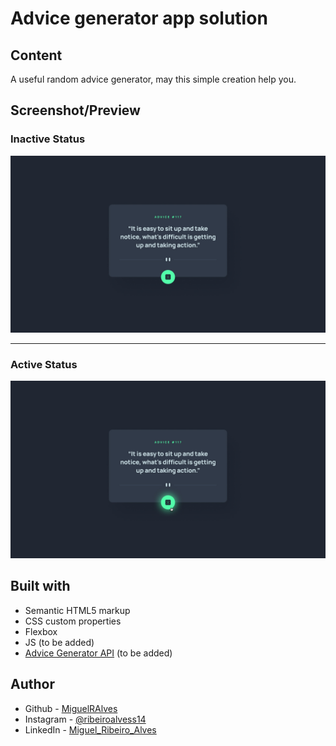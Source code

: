 # Advice generator app solution


## Content

 A useful random advice generator, may this simple creation help you.


## Screenshot/Preview

### Inactive Status
<img src="./src/design/desktop-design.jpg">

---

### Active Status

<img src="./src/design/active-states.jpg">



## Built with

- Semantic HTML5 markup
- CSS custom properties
- Flexbox
- JS (to be added)
- [Advice Generator API](https://api.adviceslip.com/#endpoint-random) (to be added)



## Author

- Github - [MiguelRAlves](https://www.github.com/miguelralves/)
- Instagram - [@ribeiroalvess14](https://www.instagram.com/ribeiroalvess14)
- LinkedIn - [Miguel_Ribeiro_Alves](https://www.linkedin.com/in/miguel-ribeiro-alves-544879280)